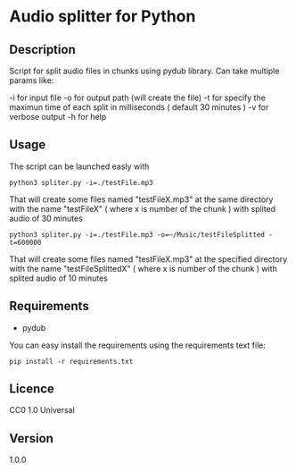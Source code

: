 # Audio splitter for Python

## Description
Script for split audio files in chunks using pydub library. Can take multiple params like:

-i for input file
-o for output path (will create the file)
-t for specify the maximun time of each split in milliseconds ( default 30 minutes )
-v for verbose output
-h for help


## Usage

The script can be launched easly with

`python3 spliter.py -i=./testFile.mp3`

That will create some files named "testFileX.mp3" at the same directory with the name "testFileX" ( where x is number of the chunk ) with splited audio of 30 minutes

`python3 spliter.py -i=./testFile.mp3 -o=~/Music/testFileSplitted -t=600000`

That will create some files named "testFileX.mp3" at the specified directory with the name "testFileSplittedX" ( where x is number of the chunk ) with splited audio of 10 minutes

## Requirements

- pydub

You can easy install the requirements using the requirements text file:

`pip install -r requirements.txt`

## Licence
CC0 1.0 Universal

## Version
1.0.0
